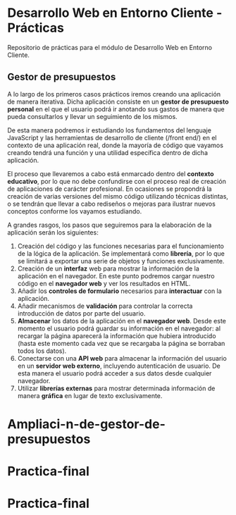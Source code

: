 # Desarrollo Web en Entorno Cliente - Prácticas
Repositorio de prácticas para el módulo de Desarrollo Web en Entorno Cliente.

## Gestor de presupuestos
A lo largo de los primeros casos prácticos iremos creando una aplicación de manera iterativa. Dicha aplicación consiste en un __gestor de presupuesto personal__ en el que el usuario podrá ir anotando sus gastos de manera que pueda consultarlos y llevar un seguimiento de los mismos.

De esta manera podremos ir estudiando los fundamentos del lenguaje JavaScript y las herramientas de desarrollo de cliente (/front end/) en el contexto de una aplicación real, donde la mayoría de código que vayamos creando tendrá una función y una utilidad específica dentro de dicha aplicación.

El proceso que llevaremos a cabo está enmarcado dentro del __contexto educativo__, por lo que no debe confundirse con el proceso real de creación de aplicaciones de carácter profesional. En ocasiones se propondrá la creación de varias versiones del mismo código utilizando técnicas distintas, o se tendrán que llevar a cabo rediseños o mejoras para ilustrar nuevos conceptos conforme los vayamos estudiando.

A grandes rasgos, los pasos que seguiremos para la elaboración de la aplicación serán los siguientes:

1. Creación del código y las funciones necesarias para el funcionamiento de la lógica de la aplicación. Se implementará como __librería__, por lo que se limitará a exportar una serie de objetos y funciones exclusivamente.
2. Creación de un __interfaz__ web para mostrar la información de la aplicación en el navegador. En este punto podremos cargar nuestro código en el __navegador web__ y ver los resultados en HTML.
3. Añadir los __controles de formulario__ necesarios para __interactuar__ con la aplicación.
4. Añadir mecanismos de __validación__ para controlar la correcta introducción de datos por parte del usuario.
5. __Almacenar__ los datos de la aplicación en el __navegador web__. Desde este momento el usuario podrá guardar su información en el navegador: al recargar la página aparecerá la información que hubiera introducido (hasta este momento cada vez que se recargaba la página se borraban todos los datos).
6. Conectarse con una __API web__ para almacenar la información del usuario en un __servidor web externo__, incluyendo autenticación de usuario. De esta manera el usuario podrá acceder a sus datos desde cualquier navegador.
7. Utilizar __librerías externas__ para mostrar determinada información de manera __gráfica__ en lugar de texto exclusivamente.
# Ampliaci-n-de-gestor-de-presupuestos
# Practica-final
# Practica-final
